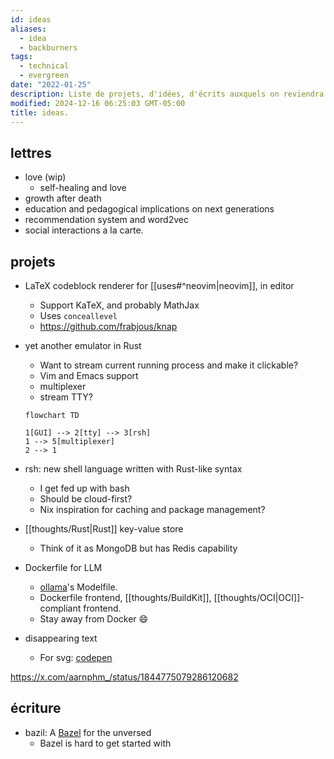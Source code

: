 ```yaml
---
id: ideas
aliases:
  - idea
  - backburners
tags:
  - technical
  - evergreen
date: "2022-01-25"
description: Liste de projets, d'idées, d'écrits auxquels on reviendra.
modified: 2024-12-16 06:25:03 GMT-05:00
title: ideas.
---
```


## lettres

- love (wip)
  - self-healing and love
- growth after death
- education and pedagogical implications on next generations
- recommendation system and word2vec
- social interactions a la carte.

## projets

- LaTeX codeblock renderer for [[uses#^neovim|neovim]], in editor
  - Support KaTeX, and probably MathJax
  - Uses `conceallevel`
  - <https://github.com/frabjous/knap>
- yet another emulator in Rust

  - Want to stream current running process and make it clickable?
  - Vim and Emacs support
  - multiplexer
  - stream TTY?

  ```mermaid
  flowchart TD

  1[GUI] --> 2[tty] --> 3[rsh]
  1 --> 5[multiplexer]
  2 --> 1
  ```

- rsh: new shell language written with Rust-like syntax
  - I get fed up with bash
  - Should be cloud-first?
  - Nix inspiration for caching and package management?
- [[thoughts/Rust|Rust]] key-value store
  - Think of it as MongoDB but has Redis capability
- Dockerfile for LLM

  - [ollama](https://github.com/ollama/ollama)'s Modelfile.
  - Dockerfile frontend, [[thoughts/BuildKit]], [[thoughts/OCI|OCI]]-compliant frontend.
  - Stay away from Docker 😄

- disappearing text
  - For svg: [codepen](https://codepen.io/Mikhail-Bespalov/pen/yLmpxOG)

<https://x.com/aarnphm_/status/1844775079286120682>

## écriture

- bazil: A [Bazel](https://bazel.build/) for the unversed
  - Bazel is hard to get started with
